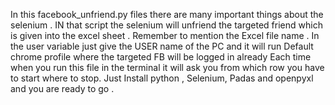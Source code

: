 In this facebook_unfriend.py files there are many important things about the selenium .
IN that script the selenium will unfriend the targeted friend which is given into the excel sheet . 
Remember to mention the Excel file name . 
In the user variable just give the USER name of the PC and it will run Default chrome profile where the targeted FB will be logged in already
Each time when you run this file in the terminal it will ask you from which row you have to start where to stop. 
Just Install python , Selenium, Padas and openpyxl and you are ready to go .
